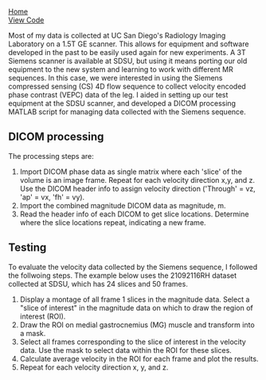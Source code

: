 [Home](https://bcunnane.github.io/)  
[View Code](https://github.com/bcunnane/CS_4D_flow)

Most of my data is collected at UC San Diego's Radiology Imaging Laboratory on a 1.5T GE scanner. This allows for equipment and software developed in the past to be easily used again for new experiments. A 3T Siemens scanner is available at SDSU, but using it means porting our old equipment to the new system and learning to work with different MR sequences. In this case, we were interested in using the Siemens compressed sensing (CS) 4D flow sequence to collect velocity encoded phase contrast (VEPC) data of the leg. I aided in setting up our test equipment at the SDSU scanner, and developed a DICOM processing MATLAB script for managing data collected with the Siemens sequence. 

## DICOM processing

The processing steps are:

1. Import DICOM phase data as single matrix where each 'slice' of the volume is an image frame. Repeat for each velocity direction x,y, and z. Use the DICOM header info to assign velocity direction ('Through' = vz, 'ap' = vx, 'fh' = vy).
2. Import the combined magnitude DICOM data as magnitude, m.
3. Read the header info of each DICOM to get slice locations. Determine where the slice locations repeat, indicating a new frame.

## Testing

To evaluate the velocity data collected by the Siemens sequence, I followed the follwoing steps. The example below uses the 21092116RH dataset collected at SDSU, which has 24 slices and 50 frames. 

1. Display a montage of all frame 1 slices in the magnitude data. Select a "slice of interest" in the magnitude data on which to draw the region of interest (ROI).
2. Draw the ROI on medial gastrocnemius (MG) muscle and transform into a mask.
3. Select all frames corresponding to the slice of interest in the velocity data. Use the mask to select data within the ROI for these slices. 
4. Calculate average velocity in the ROI for each frame and plot the results.
5. Repeat for each velocity direction x, y, and z.

